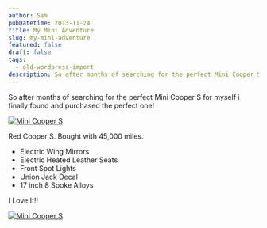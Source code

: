 ```yaml
---
author: Sam
pubDatetime: 2013-11-24
title: My Mini Adventure
slug: my-mini-adventure
featured: false
draft: false
tags:
  - old-wordpress-import
description: So after months of searching for the perfect Mini Cooper S for myself i finally found and purchased the perfect one
---
```


So after months of searching for the perfect Mini Cooper S for myself i finally found and purchased the perfect one!

[![Mini Cooper S](http://farm8.staticflickr.com/7343/10522179723_ff4bb8f2fb_z.jpg)](http://www.flickr.com/photos/bonx/10522179723/)

Red Cooper S. Bought with 45,000 miles. 
 - Electric Wing Mirrors
 - Electric Heated Leather Seats
 - Front Spot Lights
 - Union Jack Decal
 - 17 inch 8 Spoke Alloys

I Love It!!

[![Mini Cooper S](http://farm3.staticflickr.com/2821/10522003655_0bf74ba34a_z.jpg)](http://www.flickr.com/photos/bonx/10522003655/)